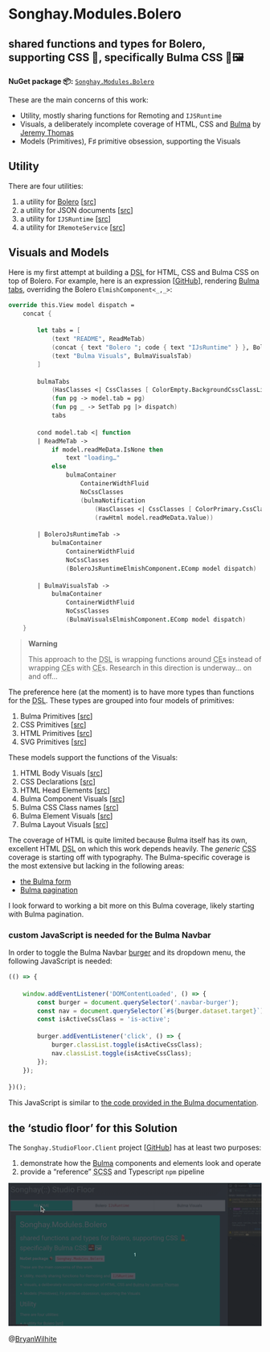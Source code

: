 # Songhay.Modules.Bolero

## shared functions and types for Bolero, supporting CSS 💄, specifically Bulma CSS 🍱🖼

**NuGet package 📦:** [`Songhay.Modules.Bolero`](https://www.nuget.org/packages/Songhay.Modules.Bolero/)

These are the main concerns of this work:

- Utility, mostly sharing functions for Remoting and `IJSRuntime`
- Visuals, a deliberately incomplete coverage of HTML, CSS and [Bulma](https://bulma.io/) by [Jeremy Thomas](https://jgthms.com/)
- Models (Primitives), F♯ primitive obsession, supporting the Visuals

## Utility

There are four utilities:

1. a utility for [Bolero](https://github.com/fsbolero/bolero) [[src](Songhay.Modules.Bolero/BoleroUtility.fs)]
2. a utility for JSON documents [[src](Songhay.Modules.Bolero/JsonDocumentUtility.fs)]
3. a utility for `IJSRuntime` [[src](Songhay.Modules.Bolero/JsRuntimeUtility.fs)]
4. a utility for `IRemoteService` [[src](Songhay.Modules.Bolero/RemoteHandlerUtility.fs)]

## Visuals and Models

Here is my first attempt at building a <acronym title="Domain-Specific Language">DSL</acronym> for HTML, CSS and Bulma CSS on top of Bolero. For example, here is an expression [[GitHub](https://github.com/BryanWilhite/Songhay.Modules.Bolero/blob/main/Songhay.StudioFloor.Client/Components/TabsElmishComponent.fs#L24)], rendering [Bulma tabs](https://bulma.io/documentation/components/tabs/), overriding the Bolero `ElmishComponent<_,_>`:

```fsharp
override this.View model dispatch =
    concat {

        let tabs = [
            (text "README", ReadMeTab)
            (concat { text "Bolero "; code { text "IJsRuntime" } }, BoleroJsRuntimeTab)
            (text "Bulma Visuals", BulmaVisualsTab)
        ]

        bulmaTabs
            (HasClasses <| CssClasses [ ColorEmpty.BackgroundCssClassLight; "is-toggle"; "is-fullwidth"; SizeLarge.CssClass ])
            (fun pg -> model.tab = pg)
            (fun pg _ -> SetTab pg |> dispatch)
            tabs

        cond model.tab <| function
        | ReadMeTab ->
            if model.readMeData.IsNone then
                text "loading…"
            else
                bulmaContainer
                    ContainerWidthFluid
                    NoCssClasses
                    (bulmaNotification
                        (HasClasses <| CssClasses [ ColorPrimary.CssClass ])
                        (rawHtml model.readMeData.Value))

        | BoleroJsRuntimeTab ->
            bulmaContainer
                ContainerWidthFluid
                NoCssClasses
                (BoleroJsRuntimeElmishComponent.EComp model dispatch)

        | BulmaVisualsTab ->
            bulmaContainer
                ContainerWidthFluid
                NoCssClasses
                (BulmaVisualsElmishComponent.EComp model dispatch)
    }
```

>**Warning**
>
>This approach to the <acronym title="Domain-Specific Language">DSL</acronym> is wrapping functions around <acronym title="Computation Expression">CE</acronym>s instead of wrapping <acronym title="Computation Expression">CE</acronym>s with <acronym title="Computation Expression">CE</acronym>s. Research in this direction is underway… on and off…
>

The preference here (at the moment) is to have more types than functions for the <acronym title="Domain-Specific Language">DSL</acronym>. These types are grouped into four models of primitives:

1. Bulma Primitives [[src](Songhay.Modules.Bolero/Models/BulmaPrimitives.fs)]
2. CSS Primitives [[src](Songhay.Modules.Bolero/Models/CssPrimitives.fs)]
3. HTML Primitives [[src](Songhay.Modules.Bolero/Models/HtmlPrimitives.fs)]
4. SVG Primitives [[src](Songhay.Modules.Bolero/Models/SvgPrimitives.fs)]

These models support the functions of the Visuals:

1. HTML Body Visuals [[src](Songhay.Modules.Bolero/Visuals/BodyElement.fs)]
2. CSS Declarations [[src](Songhay.Modules.Bolero/Visuals/CssDeclaration.fs)]
3. HTML Head Elements [[src](Songhay.Modules.Bolero/Visuals/HeadElement.fs)]
4. Bulma Component Visuals [[src](Songhay.Modules.Bolero/Visuals/Bulma/Component.fs)]
5. Bulma CSS Class names [[src](Songhay.Modules.Bolero/Visuals/Bulma/CssClass.fs)]
6. Bulma Element Visuals [[src](Songhay.Modules.Bolero/Visuals/Bulma/Element.fs)]
7. Bulma Layout Visuals [[src](Songhay.Modules.Bolero/Visuals/Bulma/Layout.fs)]

The coverage of HTML is quite limited because Bulma itself has its own, excellent HTML <acronym title="Domain-Specific Language">DSL</acronym> on which this work depends heavily. The _generic_ <acronym title="Cascading Style Sheets">CSS</acronym> coverage is starting off with typography. The Bulma-specific coverage is the most extensive but lacking in the following areas:

- [the Bulma form](https://bulma.io/documentation/form/)
- [Bulma pagination](https://bulma.io/documentation/components/pagination/)

I look forward to working a bit more on this Bulma coverage, likely starting with Bulma pagination.

### custom JavaScript is needed for the Bulma Navbar

In order to toggle the Bulma Navbar [burger](https://bulma.io/documentation/components/navbar/#navbar-burger) and its dropdown menu, the following JavaScript is needed:

```javascript
(() => {

    window.addEventListener('DOMContentLoaded', () => {
        const burger = document.querySelector('.navbar-burger');
        const nav = document.querySelector(`#${burger.dataset.target}`);
        const isActiveCssClass = 'is-active';

        burger.addEventListener('click', () => {
            burger.classList.toggle(isActiveCssClass);
            nav.classList.toggle(isActiveCssClass);
        });
    });

})();
```

This JavaScript is similar to [the code provided in the Bulma documentation](https://bulma.io/documentation/components/navbar/#navbar-menu).

## the ‘studio floor’ for this Solution

The `Songhay.StudioFloor.Client` project [[GitHub](https://github.com/BryanWilhite/Songhay.Modules.Bolero/tree/main/Songhay.StudioFloor.Client)] has at least two purposes:

1. demonstrate how the [Bulma](https://bulma.io/) components and elements look and operate
2. provide a “reference” <acronym title="Sassy CSS">SCSS</acronym> and Typescript `npm` pipeline

![the ‘studio floor’ for this Solution](https://github.com/BryanWilhite/Songhay.Modules.Bolero/blob/main/Songhay.StudioFloor.Client/Songhay.StudioFloor.Client.gif)

@[BryanWilhite](https://twitter.com/BryanWilhite)
